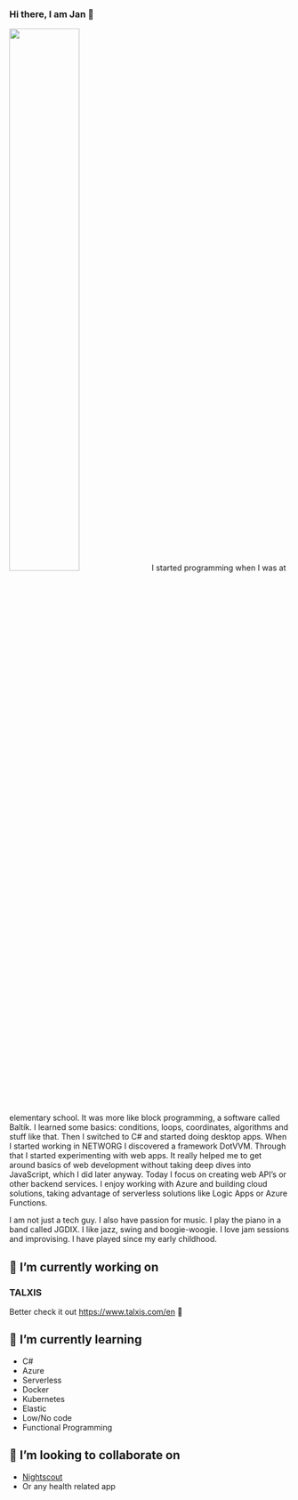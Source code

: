 ### Hi there, I am Jan 👋
<img src="https://github-readme-stats.vercel.app/api?username=skalahonza&&show_icons=trueicon_color=bb2acf&text_color=ffffff&bg_color=242424" width="50%"/>
I started programming when I was at elementary school. It was more like block programming, a software called Baltík. I learned some basics: conditions, loops, coordinates, algorithms and stuff like that. Then I switched to C# and started doing desktop apps. When I started working in NETWORG I discovered a framework DotVVM. Through that I started experimenting with web apps. It really helped me to get around basics of web development without taking deep dives into JavaScript, which I did later anyway. Today I focus on creating web API’s or other backend services. I enjoy working with Azure and building cloud solutions, taking advantage of serverless solutions like Logic Apps or Azure Functions.

I am not just a tech guy. I also have passion for music. I play the piano in a band called JGDIX. I like jazz, swing and boogie-woogie. I love jam sessions and improvising. I have played since my early childhood. 

## 🔭 I’m currently working on
### TALXIS
Better check it out https://www.talxis.com/en :eyes:

## 🌱 I’m currently learning
* C#
* Azure
* Serverless
* Docker
* Kubernetes
* Elastic
* Low/No code
* Functional Programming

## 👯 I’m looking to collaborate on
* [Nightscout](http://www.nightscout.info/)
* Or any health related app

<!--
**skalahonza/skalahonza** is a ✨ _special_ ✨ repository because its `README.md` (this file) appears on your GitHub profile.

Here are some ideas to get you started:

- 🔭 I’m currently working on ...
- 🌱 I’m currently learning ...
- 👯 I’m looking to collaborate on ...
- 🤔 I’m looking for help with ...
- 💬 Ask me about ...
- 📫 How to reach me: ...
- 😄 Pronouns: ...
- ⚡ Fun fact: ...
-->


